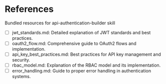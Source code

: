 # References

Bundled resources for api-authentication-builder skill

- [ ] jwt_standards.md: Detailed explanation of JWT standards and best practices.
- [ ] oauth2_flow.md: Comprehensive guide to OAuth2 flows and implementation.
- [ ] api_key_best_practices.md: Best practices for API key management and security.
- [ ] rbac_model.md: Explanation of the RBAC model and its implementation.
- [ ] error_handling.md: Guide to proper error handling in authentication systems.
